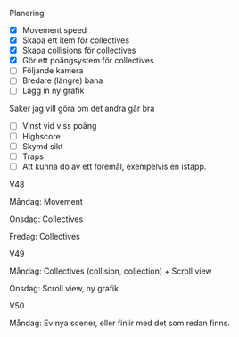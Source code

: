 Planering
- [x] Movement speed
- [x] Skapa ett item för collectives
- [x] Skapa collisions för collectives
- [x] Gör ett poängsystem för collectives
- [ ] Följande kamera
- [ ] Bredare (längre) bana
- [ ] Lägg in ny grafik

Saker jag vill göra om det andra går bra
- [ ] Vinst vid viss poäng
- [ ] Highscore
- [ ] Skymd sikt
- [ ] Traps
- [ ] Att kunna dö av ett föremål, exempelvis en istapp.

V48 

Måndag: Movement

Onsdag: Collectives

Fredag: Collectives


V49 

Måndag: Collectives (collision, collection) + Scroll view

Onsdag: Scroll view, ny grafik


V50

Måndag: Ev nya scener, eller finlir med det som redan finns.